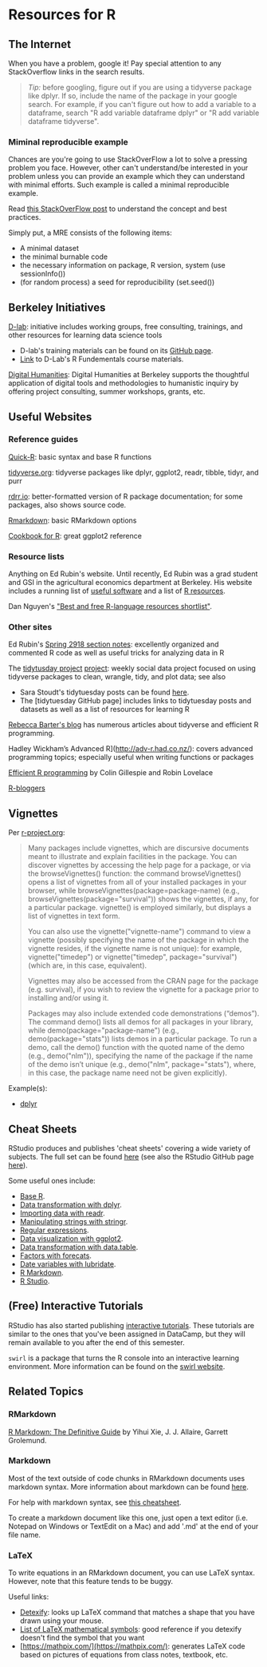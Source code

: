 # Resources for R 

## The Internet 

When you have a problem, google it! Pay special attention to any StackOverflow links in the search results. 

> *Tip:* before googling, figure out if you are using a tidyverse package like dplyr. If so, include the name of the package in your google search. For example, if you can't figure out how to add a variable to a dataframe, search "R add variable dataframe dplyr" or "R add variable dataframe tidyverse". 

### Miminal reproducible example 

Chances are you're going to use StackOverFlow a lot to solve a pressing problem you face. However, other can't understand/be interested in your problem unless you can provide an example which they can understand with minimal efforts. Such example is called a minimal reproducible example. 

Read [this StackOverFlow post](https://stackoverflow.com/questions/5963269/how-to-make-a-great-r-reproducible-example) to understand the concept and best practices.

Simply put, a MRE consists of the following items:

- A minimal dataset 
- the minimal burnable code
- the necessary information on package, R version, system (use sessionInfo())
- (for random process) a seed for reproducibility (set.seed())


## Berkeley Initiatives 

[D-lab](https://dlab.berkeley.edu/): initiative includes working groups, free consulting, trainings, and other resources for learning data science tools 
* D-lab's training materials can be found on its [GitHub page](https://github.com/dlab-berkeley).
* [Link](https://github.com/dlab-berkeley/R-Fundamentals) to D-Lab's R Fundementals course materials. 

[Digital Humanities](http://digitalhumanities.berkeley.edu/): Digital Humanities at Berkeley supports the thoughtful application of digital tools and methodologies to humanistic inquiry by offering project consulting, summer workshops, grants, etc.


## Useful Websites

### Reference guides

[Quick-R](https://www.statmethods.net/index.html): basic syntax and base R functions

[tidyverse.org](https://www.tidyverse.org/): tidyverse packages like dplyr, ggplot2, readr, tibble, tidyr, and purr

[rdrr.io](https://rdrr.io/): better-formatted version of R package documentation; for some packages, also shows source code. 

[Rmarkdown](https://kbroman.org/knitr_knutshell/pages/Rmarkdown.html): basic RMarkdown options

[Cookbook for R](http://www.cookbook-r.com/Graphs/): great ggplot2 reference 


### Resource lists

Anything on Ed Rubin's website. Until recently, Ed Rubin was a grad student and GSI in the agricultural economics department at Berkeley. His website includes a running list of [useful software](http://edrub.in/links.html) and a list of [R resources](http://edrub.in/ARE212/resources.html). 

Dan Nguyen's ["Best and free R-language resources shortlist"](http://blog.danwin.com/best-and-free-r-language-resources/).



### Other sites

Ed Rubin's [Spring 2918 section notes](http://edrub.in/ARE212/index.html): excellently organized and commented R code as well as useful tricks for analyzing data in R

The [tidytusday project](https://thomasmock.netlify.com/post/tidytuesday-a-weekly-social-data-project-in-r/) [project](https://github.com/rfordatascience/tidytuesday): weekly social data project focused on using tidyverse packages to clean, wrangle, tidy, and plot data; see also 
* Sara Stoudt's tidytuesday posts can be found [here](https://sastoudt.github.io/tidytuesday/).
* The [tidytuesday GitHub page] includes links to tidytuesday posts and datasets as well as a list of resources for learning R

[Rebecca Barter's blog](http://www.rebeccabarter.com/blog/) has numerous articles about tidyverse and efficient R programming. 

Hadley Wickham’s Advanced R](http://adv-r.had.co.nz/): covers advanced programming topics; especially useful when writing functions or packages

[Efficient R programming](https://csgillespie.github.io/efficientR/) by Colin Gillespie and Robin Lovelace

[R-bloggers](https://www.r-bloggers.com/)


## Vignettes

Per [r-project.org](https://www.r-project.org/help.html):

> Many packages include vignettes, which are discursive documents meant to illustrate and explain facilities in the package. You can discover vignettes by accessing the help page for a package, or via the browseVignettes() function: the command browseVignettes() opens a list of vignettes from all of your installed packages in your browser, while browseVignettes(package=package-name) (e.g., browseVignettes(package="survival")) shows the vignettes, if any, for a particular package. vignette() is employed similarly, but displays a list of vignettes in text form.
> 
> You can also use the vignette("vignette-name") command to view a vignette (possibly specifying the name of the package in which the vignette resides, if the vignette name is not unique): for example, vignette("timedep") or vignette("timedep", package="survival") (which are, in this case, equivalent).
> 
> Vignettes may also be accessed from the CRAN page for the package (e.g. survival), if you wish to review the vignette for a package prior to installing and/or using it.
> 
> Packages may also include extended code demonstrations (“demos”). The command demo() lists all demos for all packages in your library, while demo(package="package-name") (e.g., demo(package="stats")) lists demos in a particular package. To run a demo, call the demo() function with the quoted name of the demo (e.g., demo("nlm")), specifying the name of the package if the name of the demo isn’t unique (e.g., demo("nlm", package="stats"), where, in this case, the package name need not be given explicitly).

Example(s):
* [dplyr](https://cran.r-project.org/web/packages/dplyr/vignettes/dplyr.html)



## Cheat Sheets 

RStudio produces and publishes 'cheat sheets' covering a wide variety of subjects. The full set can be found [here](https://www.rstudio.com/resources/cheatsheets/) (see also the RStudio GitHub page [here](https://github.com/rstudio/cheatsheets)).

Some useful ones include: 
* [Base R](https://github.com/rstudio/cheatsheets/blob/master/base-r.pdf).
* [Data transformation with dplyr](https://github.com/rstudio/cheatsheets/blob/master/data-transformation.pdf).
* [Importing data with readr](https://github.com/rstudio/cheatsheets/blob/master/data-import.pdf).
* [Manipulating strings with stringr](https://github.com/rstudio/cheatsheets/blob/master/strings.pdf).
* [Regular expressions](https://github.com/rstudio/cheatsheets/blob/master/regex.pdf).
* [Data visualization with ggplot2](https://github.com/rstudio/cheatsheets/blob/master/data-visualization-2.1.pdf).
* [Data transformation with data.table](https://github.com/rstudio/cheatsheets/blob/master/datatable.pdf).
* [Factors with forecats](https://github.com/rstudio/cheatsheets/blob/master/factors.pdf).
* [Date variables with lubridate](https://github.com/rstudio/cheatsheets/blob/master/lubridate.pdf).
* [R Markdown](https://github.com/rstudio/cheatsheets/blob/master/rmarkdown-2.0.pdf).
* [R Studio](https://github.com/rstudio/cheatsheets/blob/master/rstudio-ide.pdf).


## (Free) Interactive Tutorials 

RStudio has also started publishing [interactive tutorials](https://rstudio.cloud/learn/primers). These tutorials are similar to the ones that you've been assigned in DataCamp, but they will remain available to you after the end of this semester. 

`swirl` is a package that turns the R console into an interactive learning environment. More information can be found on the [swirl website](https://swirlstats.com/). 


## Related Topics 

### RMarkdown 

[R Markdown: The Definitive Guide](https://bookdown.org/yihui/rmarkdown/) by Yihui Xie, J. J. Allaire, Garrett Grolemund.

### Markdown 

Most of the text outside of code chunks in RMarkdown documents uses markdown syntax. More information about markdown can be found [here](https://daringfireball.net/projects/markdown/). 

For help with markdown syntax, see [this cheatsheet](https://github.com/adam-p/markdown-here/wiki/Markdown-Cheatsheet).

To create a markdown document like this one, just open a text editor (i.e. Notepad on Windows or TextEdit on a Mac) and add '.md' at the end of your file name. 

### LaTeX 

To write equations in an RMarkdown document, you can use LaTeX syntax. However, note that this feature tends to be buggy.

Useful links: 
* [Detexify](http://detexify.kirelabs.org/classify.html): looks up LaTeX command that matches a shape that you have drawn using your mouse. 
* [List of LaTeX mathematical symbols](https://oeis.org/wiki/List_of_LaTeX_mathematical_symbols): good reference if you detexify doesn't find the symbol that you want 
* [https://mathpix.com/](https://mathpix.com/): generates LaTeX code based on pictures of equations from class notes, textbook, etc.









